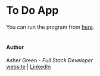 # To Do App

You can run the program from [here](https://ashergreen82.github.io/Rock-Paper-Scissors/).
<br /><br />

#### **Author**

Asher Green - *Full Stack Developer* \
[website](http://ashergreen.ca) | [LinkedIn](https://www.linkedin.com/in/asher-green-6a96551/)
